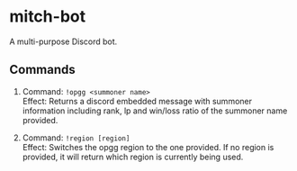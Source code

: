 # mitch-bot
A multi-purpose Discord bot.

## Commands
1) Command: `!opgg <summoner name>`
<br/>Effect: Returns a discord embedded message with summoner information including rank, lp and win/loss ratio of the summoner name provided.

2) Command: `!region [region]`
<br/>Effect: Switches the opgg region to the one provided.  If no region is provided, it will return which region is currently being used.
